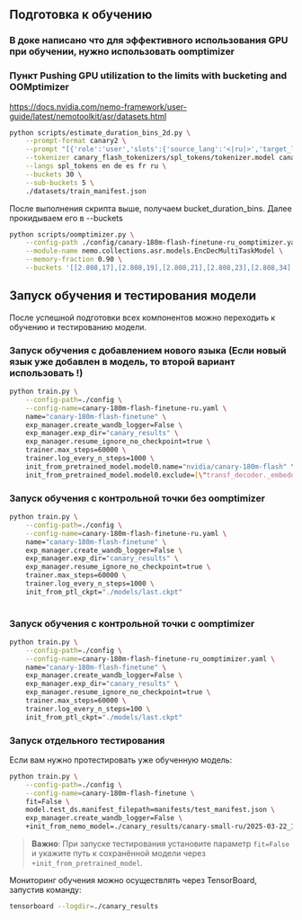 ## Подготовка к обучению


### В доке написано что для эффективного использования GPU при обучении, нужно использовать oomptimizer 
### Пункт Pushing GPU utilization to the limits with bucketing and OOMptimizer
https://docs.nvidia.com/nemo-framework/user-guide/latest/nemotoolkit/asr/datasets.html
```bash
python scripts/estimate_duration_bins_2d.py \
    --prompt-format canary2 \
    --prompt "[{'role':'user','slots':{'source_lang':'<|ru|>','target_lang':'<|ru|>','pnc':'<|pnc|>','itn':'<|noitn|>','diarize':'<|nodiarize|>','timestamp':'<|notimestamp|>','emotion':'<|emo:undefined|>','decodercontext':''}}]" \
    --tokenizer canary_flash_tokenizers/spl_tokens/tokenizer.model canary_flash_tokenizers/en/tokenizer.model canary_flash_tokenizers/de/tokenizer.model canary_flash_tokenizers/es/tokenizer.model canary_flash_tokenizers/fr/tokenizer.model canary_flash_tokenizers/ru/tokenizer.model \
    --langs spl_tokens en de es fr ru \
    --buckets 30 \
    --sub-buckets 5 \
    ./datasets/train_manifest.json
```
После выполнения скрипта выше, получаем bucket_duration_bins. Далее прокидываем его в --buckets

```bash
python scripts/oomptimizer.py \
    --config-path ./config/canary-180m-flash-finetune-ru_oomptimizer.yaml \
    --module-name nemo.collections.asr.models.EncDecMultiTaskModel \
    --memory-fraction 0.90 \
    --buckets '[[2.808,17],[2.808,19],[2.808,21],[2.808,23],[2.808,34],[3.192,21],[3.192,23],[3.192,25],[3.192,27],[3.192,39],[3.456,22],[3.456,25],[3.456,27],[3.456,30],[3.456,39],[3.744,24],[3.744,27],[3.744,29],[3.744,32],[3.744,46],[3.960,26],[3.960,29],[3.960,31],[3.960,35],[3.960,50],[4.176,27],[4.176,30],[4.176,33],[4.176,36],[4.176,51],[4.392,29],[4.392,33],[4.392,36],[4.392,39],[4.392,53],[4.584,30],[4.584,33],[4.584,37],[4.584,40],[4.584,53],[4.788,32],[4.788,35],[4.788,39],[4.788,43],[4.788,59],[4.968,33],[4.968,37],[4.968,40],[4.968,45],[4.968,59],[5.148,34],[5.148,38],[5.148,41],[5.148,46],[5.148,60],[5.304,36],[5.304,39],[5.304,43],[5.304,46],[5.304,60],[5.496,37],[5.496,41],[5.496,45],[5.496,49],[5.496,65],[5.664,38],[5.664,42],[5.664,46],[5.664,50],[5.664,63],[5.808,40],[5.808,43],[5.808,47],[5.808,51],[5.808,70],[5.976,41],[5.976,45],[5.976,49],[5.976,53],[5.976,67],[6.156,42],[6.156,47],[6.156,50],[6.156,55],[6.156,68],[6.336,42],[6.336,47],[6.336,51],[6.336,55],[6.336,69],[6.504,45],[6.504,50],[6.504,53],[6.504,57],[6.504,70],[6.696,44],[6.696,49],[6.696,53],[6.696,58],[6.696,73],[6.864,46],[6.864,51],[6.864,54],[6.864,59],[6.864,72],[7.056,48],[7.056,52],[7.056,56],[7.056,61],[7.056,83],[7.236,49],[7.236,54],[7.236,58],[7.236,62],[7.236,76],[7.464,50],[7.464,55],[7.464,59],[7.464,63],[7.464,78],[7.728,52],[7.728,57],[7.728,60],[7.728,64],[7.728,85],[7.992,53],[7.992,57],[7.992,61],[7.992,66],[7.992,84],[8.304,54],[8.304,59],[8.304,63],[8.304,68],[8.304,93],[8.676,54],[8.676,59],[8.676,64],[8.676,69],[8.676,88],[9.240,56],[9.240,62],[9.240,66],[9.240,71],[9.240,89],[11.484,59],[11.484,65],[11.484,69],[11.484,74],[11.484,90]]'
```


## Запуск обучения и тестирования модели

После успешной подготовки всех компонентов можно переходить к обучению и тестированию модели.

### Запуск обучения с добавлением нового языка (Если новый язык уже добавлен в модель, то второй вариант использовать !)

```bash
python train.py \
    --config-path=./config \
    --config-name=canary-180m-flash-finetune-ru.yaml \
    name="canary-180m-flash-finetune" \
    exp_manager.create_wandb_logger=False \
    exp_manager.exp_dir="canary_results" \
    exp_manager.resume_ignore_no_checkpoint=true \
    trainer.max_steps=60000 \
    trainer.log_every_n_steps=1000 \
    init_from_pretrained_model.model0.name="nvidia/canary-180m-flash" \
    init_from_pretrained_model.model0.exclude=[\"transf_decoder._embedding.token_embedding\",\"log_softmax.mlp.layer0\"]
```

### Запуск обучения с контрольной точки без oomptimizer

```bash
python train.py \
    --config-path=./config \
    --config-name=canary-180m-flash-finetune-ru.yaml \
    name="canary-180m-flash-finetune" \
    exp_manager.create_wandb_logger=False \
    exp_manager.exp_dir="canary_results" \
    exp_manager.resume_ignore_no_checkpoint=true \
    trainer.max_steps=60000 \
    trainer.log_every_n_steps=1000 \
    init_from_ptl_ckpt="./models/last.ckpt"
    
```
### Запуск обучения с контрольной точки c oomptimizer

```bash
python train.py \
    --config-path=./config \
    --config-name=canary-180m-flash-finetune-ru_oomptimizer.yaml \
    name="canary-180m-flash-finetune" \
    exp_manager.create_wandb_logger=False \
    exp_manager.exp_dir="canary_results" \
    exp_manager.resume_ignore_no_checkpoint=true \
    trainer.max_steps=60000 \
    trainer.log_every_n_steps=100 \
    init_from_ptl_ckpt="./models/last.ckpt"
```

### Запуск отдельного тестирования

Если вам нужно протестировать уже обученную модель:

```bash
python train.py \
    --config-path=./config \
    --config-name=canary-180m-flash-finetune \
    fit=False \
    model.test_ds.manifest_filepath=manifests/test_manifest.json \
    exp_manager.create_wandb_logger=False \
    +init_from_nemo_model=./canary_results/canary-small-ru/2025-03-22_17-43-54/checkpoints/canary-small-ru.nemo
```

> **Важно**: При запуске тестирования установите параметр `fit=False` и укажите путь к сохранённой модели через `+init_from_pretrained_model`.

Мониторинг обучения можно осуществлять через TensorBoard, запустив команду:
```bash
tensorboard --logdir=./canary_results
```
